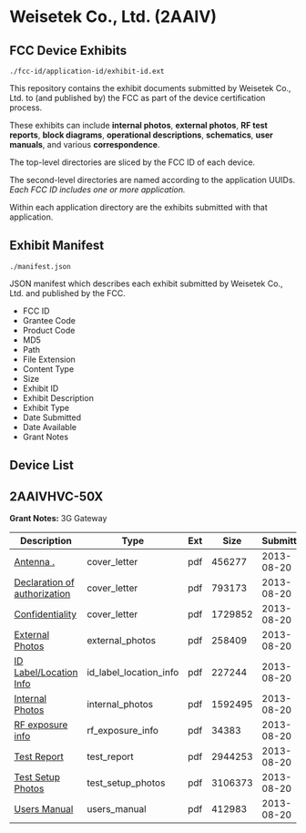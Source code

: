 # Weisetek Co., Ltd. (2AAIV)
## FCC Device Exhibits

```
./fcc-id/application-id/exhibit-id.ext
```

This repository contains the exhibit documents submitted by Weisetek Co., Ltd. to (and published by) the FCC as part of the device certification process.

These exhibits can include **internal photos**, **external photos**, **RF test reports**, **block diagrams**, **operational descriptions**, **schematics**, **user manuals**, and various **correspondence**.

The top-level directories are sliced by the FCC ID of each device.

The second-level directories are named according to the application UUIDs. *Each FCC ID includes one or more application.*

Within each application directory are the exhibits submitted with that application. 

## Exhibit Manifest

```
./manifest.json
```

JSON manifest which describes each exhibit submitted by Weisetek Co., Ltd. and published by the FCC.

- FCC ID
- Grantee Code
- Product Code
- MD5
- Path
- File Extension
- Content Type
- Size
- Exhibit ID
- Exhibit Description
- Exhibit Type
- Date Submitted
- Date Available
- Grant Notes

## Device List
## 2AAIVHVC-50X
**Grant Notes:** 3G Gateway

| Description | Type | Ext | Size | Submitted | Available |
| ----------- | ---- | --- | ---- | --------- | --------- |
| [Antenna .](2AAIVHVC-50X/44e4513893c0b4914e44d6622adeaa79/2047652.pdf) | cover_letter | pdf | 456277 | 2013-08-20 | 2013-08-22 |
| [Declaration of authorization](2AAIVHVC-50X/44e4513893c0b4914e44d6622adeaa79/2047667.pdf) | cover_letter | pdf | 793173 | 2013-08-20 | 2013-08-22 |
| [Confidentiality](2AAIVHVC-50X/44e4513893c0b4914e44d6622adeaa79/2047668.pdf) | cover_letter | pdf | 1729852 | 2013-08-20 | 2013-08-22 |
| [External Photos](2AAIVHVC-50X/44e4513893c0b4914e44d6622adeaa79/2047644.pdf) | external_photos | pdf | 258409 | 2013-08-20 | 2013-08-22 |
| [ID Label/Location Info](2AAIVHVC-50X/44e4513893c0b4914e44d6622adeaa79/2047648.pdf) | id_label_location_info | pdf | 227244 | 2013-08-20 | 2013-08-22 |
| [Internal Photos](2AAIVHVC-50X/44e4513893c0b4914e44d6622adeaa79/2047645.pdf) | internal_photos | pdf | 1592495 | 2013-08-20 | 2013-08-22 |
| [RF exposure info](2AAIVHVC-50X/44e4513893c0b4914e44d6622adeaa79/2047666.pdf) | rf_exposure_info | pdf | 34383 | 2013-08-20 | 2013-08-22 |
| [Test Report](2AAIVHVC-50X/44e4513893c0b4914e44d6622adeaa79/2047649.pdf) | test_report | pdf | 2944253 | 2013-08-20 | 2013-08-22 |
| [Test Setup Photos](2AAIVHVC-50X/44e4513893c0b4914e44d6622adeaa79/2047646.pdf) | test_setup_photos | pdf | 3106373 | 2013-08-20 | 2013-08-22 |
| [Users Manual](2AAIVHVC-50X/44e4513893c0b4914e44d6622adeaa79/2047647.pdf) | users_manual | pdf | 412983 | 2013-08-20 | 2013-08-22 |
